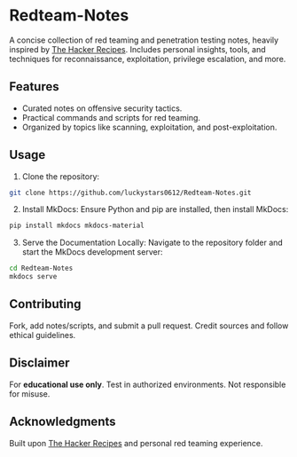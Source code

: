 # Redteam-Notes

A concise collection of red teaming and penetration testing notes, heavily inspired by [The Hacker Recipes](https://www.thehacker.recipes/). Includes personal insights, tools, and techniques for reconnaissance, exploitation, privilege escalation, and more.

## Features
- Curated notes on offensive security tactics.
- Practical commands and scripts for red teaming.
- Organized by topics like scanning, exploitation, and post-exploitation.

## Usage
1. Clone the repository: 
```bash
git clone https://github.com/luckystars0612/Redteam-Notes.git
```
2. Install MkDocs: Ensure Python and pip are installed, then install MkDocs:
```bash
pip install mkdocs mkdocs-material
```
3. Serve the Documentation Locally: Navigate to the repository folder and start the MkDocs development server:
```bash
cd Redteam-Notes
mkdocs serve
```

## Contributing
Fork, add notes/scripts, and submit a pull request. Credit sources and follow ethical guidelines.

## Disclaimer
For **educational use only**. Test in authorized environments. Not responsible for misuse.

## Acknowledgments
Built upon [The Hacker Recipes](https://www.thehacker.recipes/) and personal red teaming experience.